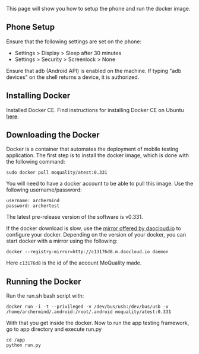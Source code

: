 This page will show you how to setup the phone and run the docker image.

## Phone Setup

Ensure that the following settings are set on the phone:

* Settings &gt; Display &gt; Sleep after 30 minutes
* Settings &gt; Security &gt; Screenlock &gt; None

Ensure that adb \(Android API\) is enabled on the machine. If typing "adb devices" on the shell returns a device, it is authorized.

## Installing Docker

Installed Docker CE. Find instructions for installing Docker CE on Ubuntu [here](https://www.docker.com/docker-ubuntu).

## Downloading the Docker

Docker is a container that automates the deployment of mobile testing application. The first step is to install the docker image, which is done with the following command:

```
sudo docker pull moquality/atest:0.331

```

You will need to have a docker account to be able to pull this image. Use the following username/password:

```
username: archermind
password: archertest
```

The latest pre-release version of the software is v0.331.

If the docker download is slow, use the [mirror offered by daocloud.io](http://stackoverflow.com/questions/28957330/acclerate-docker-pull-in-china-asia) to configure your docker. Depending on the version of your docker, you can start docker with a mirror using the following:

```
docker --registry-mirror=http://c13176d8.m.daocloud.io daemon
```
Here ```c13176d8``` is the id of the account MoQuality made.

## Running the Docker

Run the run.sh bash script with:

```
docker run -i -t --privileged -v /dev/bus/usb:/dev/bus/usb -v /home/archermind/.android:/root/.android moquality/atest:0.331
```

With that you get inside the docker. Now to run the app testing framework, go to app directory and execute run.py

```
cd /app
python run.py
```

### 



